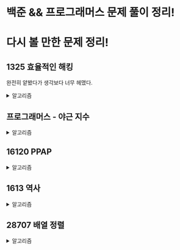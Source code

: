 # 백준 && 프로그래머스 문제 풀이 정리!

# 다시 볼 만한 문제 정리!
## 1325 효율적인 해킹
완전히 얕봤다가 생각보다 너무 헤맸다. 
<details>
<summary> 알고리즘 </summary>
'각 노드' 마다 BFS 를 돌아서 간선 갯수를 세면 된다. 시간이 5초 이므로 이러한 풀이가 가능하다.
</details>

## 프로그래머스 - 야근 지수
<details>
<summary> 알고리즘 </summary>
이 문제는 단순 구현 문제이지만 heapq 를 쓰면 조금 더 간단하게 풀 수 있다.
</details>

## 16120 PPAP
<details>
<summary> 알고리즘 </summary>
이 문제는 Stack 을 사용한다는 걸 알면서도 풀지 못했는데,  
`지나간 PPAP 를 모아두는 스택` ,`검사(PPAP인지)를 위한 스택`, `남은 PPAP String` 이렇게 2개의 스택을 쓰고 있었다. 굳이 이렇게 하지 않고 `PPAP String 을 계속 모아두다가, PPAP[-4:] 부터 PPAP 인지` 검사하면 되는 문제였다.
</details>

## 1613 역사
<details>
<summary> 알고리즘 </summary>
매번 트리와 유사해 보이는 문제는 다 union-find 로 풀려고 했고, 플로이드 와샬을 이런식으로 사용할 수 있다고 생각을 못했던 문제.
플로이드 와샬은 최단 경로를 구하기 위한, 다익스트라를 사실상 n번 수행하는 알고리즘이라고 생각했는데 핵심은 '거쳐가는 노드' 였다. 거쳐가는 노드를 통해 서로 이어져있는지를 확인할 수 있다.
</details> 

## 28707 배열 정렬
<details>
<summary> 알고리즘 </summary>
다익스트라 문제는 늘, 고정된 노드들로만 구성되어 있는 문제였다. 근데 이 문제는 동적으로 노드들을 추가시키면서 다익스트라를 돌려야한다. 
</details> 
